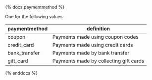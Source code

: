 {% docs paymentmethod %}

One for the following values:

| paymentmethod  | definition                                       |
|----------------|--------------------------------------------------|
| coupon         | Payments made using coupon codes                 |
| credit_card    | Payments made using credit cards                 |
| bank_transfer  | Payments made by bank transfer                   |
| gift_card      | Payments made by collecting gift cards           |


{% enddocs %}



